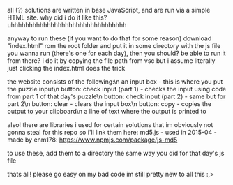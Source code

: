 all (?) solutions are written in base JavaScript, and are run via a simple HTML site.
why did i do it like this? uhhhhhhhhhhhhhhhhhhhhhhhhhhhhhhhh

anyway to run these (if you want to do that for some reason) download "index.html" rom the root folder and put it in some directory with the js file you wanna run (there's one for each day), then you should? be able to run it from there? i do it by copying the file path from vsc but i assume literally just clicking the index.html does the trick

the website consists of the following:\n
an input box - this is where you put the puzzle input\n
button: check input (part 1) - checks the input using code from part 1 of that day's puzzle\n
button: check input (part 2) - same but for part 2\n
button: clear - clears the input box\n
button: copy - copies the output to your clipboard\n
a line of text where the output is printed to

also! there are libraries i used for certain solutions that im obviously not gonna steal for this repo so i'll link them here:
md5.js - used in 2015-04 - made by enm178: https://www.npmjs.com/package/js-md5

to use these, add them to a directory the same way you did for that day's js file

thats all! please go easy on my bad code im still pretty new to all this :,>
